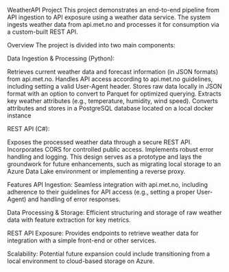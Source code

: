 WeatherAPI Project
This project demonstrates an end-to-end pipeline from API ingestion to API exposure using a weather data service. The system ingests weather data from api.met.no and processes it for consumption via a custom-built REST API.

Overview
The project is divided into two main components:

Data Ingestion & Processing (Python):

Retrieves current weather data and forecast information (in JSON formats) from api.met.no.
Handles API access according to api.met.no guidelines, including setting a valid User-Agent header.
Stores raw data locally in JSON format with an option to convert to Parquet for optimized querying.
Extracts key weather attributes (e.g., temperature, humidity, wind speed).
Converts attributes and stores in a PostgreSQL database located on a local docker instance

REST API (C#):

Exposes the processed weather data through a secure REST API.
Incorporates CORS for controlled public access.
Implements robust error handling and logging.
This design serves as a prototype and lays the groundwork for future enhancements, such as migrating local storage to an Azure Data Lake environment or implementing a reverse proxy.

Features
API Ingestion:
Seamless integration with api.met.no, including adherence to their guidelines for API access (e.g., setting a proper User-Agent) and handling of error responses.

Data Processing & Storage:
Efficient structuring and storage of raw weather data with feature extraction for key metrics.

REST API Exposure:
Provides endpoints to retrieve weather data for integration with a simple front-end or other services.

Scalability:
Potential future expansion could include transitioning from a local environment to cloud-based storage on Azure.
